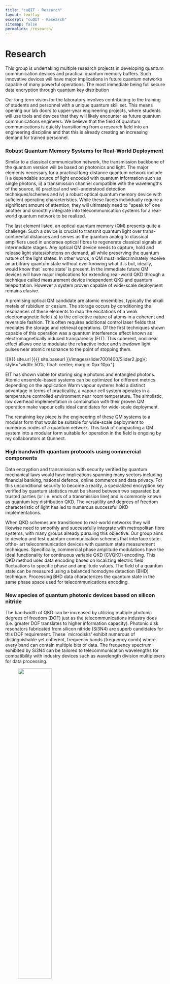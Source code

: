 ```yaml
---
title: "cuQIT - Research"
layout: textlay
excerpt: "cuQIT - Research"
sitemap: false
permalink: /research/
---
```


# Research

This group is undertaking multiple research projects in developing quantum communication devices and practical quantum memory buffers. Such innovative devices will have major implications in future quantum networks capable of many powerful operations.  The most immediate being full secure data encryption through quantum key distribution

Our long term vision for the laboratory involves contributing to the training of students and personnel with a unique quantum skill set. This means opening our lab doors to upper-year engineering projects, where students will use tools and devices that they will likely encounter as future quantum communications engineers. We believe that the field of quantum communications is quickly transitioning from a research field into an engineering discipline and that this is already creating an increasing demand for trained personnel.

### Robust Quantum Memory Systems for Real-World Deployment

Similar to a classical communication network, the transmission backbone of the quantum version will be based
on photonics and light. The major elements necessary for a practical long-distance quantum network include i) a
dependable source of light encoded with quantum information such as single photons, ii) a transmission channel
compatible with the wavelengths of the source, iii) practical and well-understood detection techniques/schemes
and iv) a robust optical quantum memory device with suficient operating characteristics. While these facets
individually require a significant amount of attention, they will ultimately need to "speak to" one another and
smoothly integrate into telecommunication systems for a real-world quantum network to be realized.

The last element listed, an optical quantum memory (QM) presents quite a challenge. Such a device is crucial to
transmit quantum light over trans-continental distances and serves as the quantum analog to classical amplifiers
used in undersea optical fibres to regenerate classical signals at intermediate stages. Any optical QM device needs
to capture, hold and release light states/photons on demand, all while preserving the quantum nature of the light
states. In other words, a QM must indiscriminately receive an arbitrary quantum state without ever knowing
what it is but, ideally, would know that `some state' is present. In the immediate future QM devices will have major implications for extending real-world
QKD through a technique called measurement device independent QKD and quantum teleportation.
However a system proven capable of wide-scale deployment remains elusive.

A promising optical QM candidate are atomic ensembles, typically the alkali metals of rubidium or cesium. The
storage occurs by conditioning the resonances of these elements to map the excitations of a weak electromagnetic
field ( s) to the collective nature of atoms in a coherent and reversible fashion. This often requires additional
control laser fields  that mediates the storage and retrieval operations. Of the first techniques shown
capable of this operation was a quantum interference effect known as electromagnetically induced transparency
(EIT). This coherent, nonlinear effect allows one to modulate the refractive index and slowdown light pulses
near atomic resonance to the point of stopping them.

![]({{ site.url }}{{ site.baseurl }}/images/slider7001400/Slider2.jpg){: style="width: 50%; float: center; margin: 0px  10px"}

EIT has shown viable for storing single photons and entangled photons. Atomic ensemble-based systems can be optimized for different metrics depending
on the application Warm vapour systems hold a distinct advantage in terms of practicality, a vapour cell system operates in a temperature
controlled environment near room temperature. The simplistic, low overhead implementation in combination
with their proven QM operation make vapour cells ideal candidates for wide-scale deployment.

The remaining key piece is the engineering of these QM systems to a modular form that would be suitable for
wide-scale deployment to numerous nodes of a quantum network. This task of compacting a QM system into
a modular form suitable for operation in the field is ongoing by my collaborators at Qunnect.

### High bandwidth quantum protocols using commercial components
Data encryption and transmission with security verified by quantum mechanical laws would have implications
spanning many sectors including financial banking, national defence, online commerce and data privacy. For this
unconditional security to become a reality, a specialized encryption key verified by quantum statistics must be
shared between two separated but trusted parties (or i.e. ends of a transmission line) and is commonly known
as quantum key distribution QKD. The versatility and degrees of freedom characteristic of light has led to
numerous successful QKD implementations.

When QKD schemes are transitioned to real-world networks they will likewise need to smoothly and successfully integrate with metropolitan fibre systems, with many groups already pursuing this objective. Our group aims to develop and test quantum communication schemes that interface state-ofthe-
art telecommunication devices with quantum state measurement techniques. Specifically, commercial phase amplitude modulations have the ideal functionality for continuous variable QKD (CVQKD) encoding. This QKD method uses data encoding based on localizing electric field  fluctuations to specific phase and amplitude values. The field of a quantum state can be measured using a balanced homodyne detection (BHD) technique. Processing BHD data characterizes the quantum state in the same phase space used for telecommunications encoding.

### New species of quantum photonic devices based on silicon nitride
The bandwidth of QKD can be increased by utilizing multiple photonic degrees of freedom (DOF) just as
the telecommunications industry does (i.e. greater DOF translates to higher information capacity). Photonic
disk resonators fabricated from silicon nitride (Si3N4) are superb candidates for this DOF requirement. These
`microdisks' exhibit numerous of distinguishable yet coherent, frequency bands (frequency comb) where
every band can contain multiple bits of data. The frequency spectrum exhibited by Si3N4 can be
tailored to telecommunication wavelengths for compatibility with industry devices such as wavelength division
multiplexers for data processing.
<figure>
<img src="{{ site.url }}{{ site.baseurl }}/images/slider7001400/Slider3.jpg" width="50%">
</figure>
